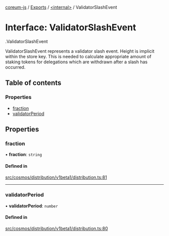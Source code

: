 [coreum-js](../README.md) / [Exports](../modules.md) / [<internal\>](../modules/internal_.md) / ValidatorSlashEvent

# Interface: ValidatorSlashEvent

[<internal>](../modules/internal_.md).ValidatorSlashEvent

ValidatorSlashEvent represents a validator slash event.
Height is implicit within the store key.
This is needed to calculate appropriate amount of staking tokens
for delegations which are withdrawn after a slash has occurred.

## Table of contents

### Properties

- [fraction](internal_.ValidatorSlashEvent.md#fraction)
- [validatorPeriod](internal_.ValidatorSlashEvent.md#validatorperiod)

## Properties

### fraction

• **fraction**: `string`

#### Defined in

[src/cosmos/distribution/v1beta1/distribution.ts:81](https://github.com/PulsaraIO/coreum-js/blob/64a1208/src/cosmos/distribution/v1beta1/distribution.ts#L81)

___

### validatorPeriod

• **validatorPeriod**: `number`

#### Defined in

[src/cosmos/distribution/v1beta1/distribution.ts:80](https://github.com/PulsaraIO/coreum-js/blob/64a1208/src/cosmos/distribution/v1beta1/distribution.ts#L80)
